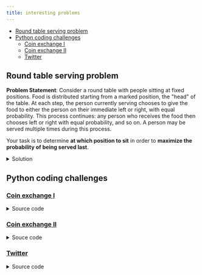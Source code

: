 ```yaml
---
title: interesting problems
---
```


- [Round table serving problem](#round-table-serving-problem)
- [Python coding challenges](#python-coding-challenges)
  - [Coin exchange I](#coin-exchange-i)
  - [Coin exchange II](#coin-exchange-ii)
  - [Twitter](#twitter)

## Round table serving problem

**Problem Statement**: Consider a round table with people sitting at fixed positions. Food is distributed starting from a marked position, the "head" of the table. At each step, the person currently serving chooses to give the food to either the person on their immediate left or right, with equal probability. This process continues: any person who receives the food then chooses left or right with equal probability, and so on. A person may be served multiple times during this process.

Your task is to determine **at which position to sit** in order to **maximize the probability of being served last**.

<details><summary>Solution</summary>

**Notation and Observations**: Let us fix a position at the round table and define the following events:

- **$L$**: the person to the **left** of us is served **before** we are.  
- **$R$**: the person to the **right** of us is served **before** we are.  
- **$\mathcal{L}$**: the **left side** of the table is served **before** the right side.  
- **$\mathcal{R}$**: the **right side** of the table is served **before** the left side.

Note that:

- Eventually, one side must be served before us:

  $$
  \mathbb{P}(L \cup R) = 1
  $$

- $\mathcal{L}$ and $\mathcal{R}$ are disjoint and cover the whole probability space:

  $$
  \mathcal{L} \cap \mathcal{R} = \varnothing, \quad \mathcal{L} \cup \mathcal{R} = \Omega
  $$
  $$
  \Rightarrow \mathbb{P}(\mathcal{L}) + \mathbb{P}(\mathcal{R}) = 1
  $$

- If a side is served before the other side, then the person on that side is served before us:

  $$
  \mathcal{L} \subseteq L, \quad \mathcal{R} \subseteq R
  $$

We want to compute the probability that we are served **last** — that is, both neighbors are served before us:

$$\mathcal{P} := \mathbb{P}(L \cap R)$$

If we plot a graph, we could see that $L \cap R = (L \cap \mathcal{R}) \cup (R \cap \mathcal{L})$ but let's prove it rigorously.
We decompose both $L$ and $R$ using the partition $\mathcal{L} \cup \mathcal{R} = \Omega$:

$$\begin{aligned}
L &= (L \cap \mathcal{L}) \cup (L \cap \mathcal{R}) \\
R &= (R \cap \mathcal{L}) \cup (R \cap \mathcal{R})
\end{aligned}$$

Then:

$$\begin{aligned}
L \cap R
&= \left[(L \cap \mathcal{R}) \cup (L \cap \mathcal{L})\right] 
   \cap \left[(R \cap \mathcal{R}) \cup (R \cap \mathcal{L})\right] \\
&= \left[ (L \cap \mathcal{R}) \cup \mathcal{L} \right] 
   \cap \left[ \mathcal{R} \cup (R \cap \mathcal{L}) \right] \\
&= \underbrace{(L \cap \mathcal{R} \cap \mathcal{R})}_{=\,L \cap \mathcal{R}} 
   \cup \underbrace{(L \cap \mathcal{R} \cap R \cap \mathcal{L})}_{=\,\varnothing} 
   \cup \underbrace{(\mathcal{L} \cap \mathcal{R})}_{=\,\varnothing} 
   \cup \underbrace{(\mathcal{L} \cap R \cap \mathcal{L})}_{=\,R \cap \mathcal{L}} \\
&= (L \cap \mathcal{R}) \cup (R \cap \mathcal{L})
\end{aligned}$$

$\mathcal{L}$ and $\mathcal{R}$ are disjoint events, so:
$$
\mathbb{P}(L \cap R) = \mathbb{P}(L \cap \mathcal{R}) + \mathbb{P}(R \cap \mathcal{L})
$$

Now apply the **definition of conditional probability** (if $\mathbb{P}(\mathcal{R}) > 0$ and $\mathbb{P}(\mathcal{L}) > 0$):
$$
\mathbb{P}(L \cap \mathcal{R}) = \mathbb{P}(L \mid \mathcal{R}) \cdot \mathbb{P}(\mathcal{R})
$$
$$
\mathbb{P}(R \cap \mathcal{L}) = \mathbb{P}(R \mid \mathcal{L}) \cdot \mathbb{P}(\mathcal{L})
$$

Note that for symmetry, $\mathbb{P}(L \mid \mathcal{R}) = \mathbb{P}(R \mid \mathcal{L})$, so we can write:
$$
p := \mathbb{P}(L \mid \mathcal{R}) = \mathbb{P}(R \mid \mathcal{L})
$$

Then:
$$
\mathbb{P}(L \cap R) = p \cdot \left( \mathbb{P}(\mathcal{R}) + \mathbb{P}(\mathcal{L}) \right) = p
$$
Note how $p$ does not depend on the position we choose at the round table. If the first person served sit on our right, then $\mathbb{P}(R)  = \mathbb{P}(\mathcal{R}) = 1$, and with $p := \mathbb{P}(L \mid \mathcal{R}) = \mathbb{P}(L)$ the equation $\mathbb{P}(L \cap R) = p$ still holds. So we can conclude that the probability of being served last is independent of the position we choose at the round table.

</details>

## Python coding challenges

### [Coin exchange I](https://leetcode.com/problems/coin-change/)

<details>
<summary>Source code</summary>

```python
from typing import List
from functools import lru_cache

class Solution:
    def __init__(self):
        self.memo = {}
    
    def coinChange2(self, coins: List[int], amount: int) -> int:
         # bottom up
         # coins   1, 2, 7
         # 1    2    3     4       7    8    9  ...  40 
         # 1    1    2     2                                  # not this
         # [1]  [2]  [1,2] [2,2]   []                         # but this
        if amount == 0:
            return 0
        coins = sorted(coins)
        largest = coins[-1]

        exchngs = [[] for i in range(amount+1)]  # at i stores the smallest list of coins summing up to i
        for i in range(1,amount+1):
           for coin in coins:
                last_amount = i-coin
                if last_amount < 0:
                   continue
                if last_amount == 0:
                   exchngs[i] = [coin]
                elif len(exchngs[last_amount]) == 0:
                   continue
                if len(exchngs[i]) == 0:
                   exchngs[i] = exchngs[last_amount] + [coin]
                elif len(exchngs[i]) > len(exchngs[last_amount]) + 1:
                   exchngs[i] = exchngs[last_amount] + [coin]
       
        length = len(exchngs[amount])
        if length == 0:
            return -1
    
        return length

    def coinChange(self, coins: List[int], amount: int) -> int:
        # top down
        if amount == 0:
            return 0
        res = self.coinChgLst(coins, amount)
        return len(res) if res is not None else -1
        
    def coinChgLst(self, coins: List[int], amount: int) -> List[int]:
        if amount in self.memo:
            return self.memo[amount]
        
        best = None  # shortest list of coins summing up to amount
        for coin in coins:

            rem = amount-coin
            if rem == 0:
                self.memo[amount] = [coin]
                return [coin]
            if rem < 0:
                continue
            cand = self.coinChgLst(coins, rem)
            if cand is None:
                continue  # no solution for this amount
            if best is None or len(best) > len(cand):
                best = cand + [coin]
        
        self.memo[amount] = best
        return best
```

</details>

### [Coin exchange II](https://leetcode.com/problems/coin-change-ii/)

<details>
<summary>Souce code</summary>

```python
class Solution:
    def change(self, amount: int, coins: List[int]) -> int:
        if amount == 0:
            return 1
        coins = sorted(coins, reverse=True)
        exchngs = [0 for i in range(amount+1)]  # at i stores the number of ways to exchange i amount
        
        for coin in coins:
            for i in range(1,amount+1):
                last_amount = i-coin
                if last_amount < 0:
                   continue
                if last_amount == 0:
                   exchngs[i] += 1
                elif exchngs[last_amount] == 0:
                   continue
                
                exchngs[i] += exchngs[last_amount]
                
        
        return exchngs[amount]
```

</details>

### [Twitter](https://leetcode.com/problems/design-twitter/)

<details>
<summary>Source code</summary>

```python
class Twitter:

    def __init__(self):
        self.tweetsByUsers = defaultdict(deque)  # userID, tweetID
        self.subscripts = defaultdict(set)  # who they are subscribed to
        self.timer = 0
        self.increment = -1  # choose 1 or -1 depending on whether you want to use be memory efficient or time efficient


    def postTweet(self, userId: int, tweetId: int) -> None:
        self.tweetsByUsers[userId].appendleft(tuple((self.timer, tweetId)))
        self.timer += self.increment
        if len(self.tweetsByUsers[userId]) > 10:
            self.tweetsByUsers[userId].pop()


    def getNewsFeed(self, userId: int) -> List[int]:
        if self.increment == 1:
            ret = []  # heapq with maxsize 10, (time, tweetId)
            users = list(self.subscripts[userId]) + [userId]
            for user in users:
                tweets = self.tweetsByUsers[user]
                for tweet in tweets:
                    if len(ret) >= 10:
                        heapq.heappushpop(ret, tweet)
                    else:
                        heapq.heappush(ret, tweet)
            ret = sorted(ret, reverse=True)
            ret = [val[1] for val in ret]
            return ret
        
        else:
            ret = []  # list with maxsize 10, (time, tweetId)
            users = list(self.subscripts[userId]) + [userId]
            potentialTweets = defaultdict(deque)  # copy of tweetsByUsers, but only for the users we are interested in
            nominees = []  # heapq with the next most recent tweet from each of the users, storing (time, tweetId, userId)
            for user in users:
                potentialTweets[user] = self.tweetsByUsers[user].copy()
                if potentialTweets[user]:
                    heapq.heappush(nominees, potentialTweets[user].popleft() + (user,))
            
            while nominees:
                _, tweetId, user = heapq.heappop(nominees)
                ret.append(tweetId)
                if potentialTweets[user]:
                    heapq.heappush(nominees, potentialTweets[user].popleft() + (user,))
                if len(ret) == 10:
                    break
            
            return ret

    def follow(self, followerId: int, followeeId: int) -> None:
        self.subscripts[followerId].add(followeeId)
        

    def unfollow(self, followerId: int, followeeId: int) -> None:
        self.subscripts[followerId].discard(followeeId)
```

![statistics for method `-1`](python/image.png)

</details>
